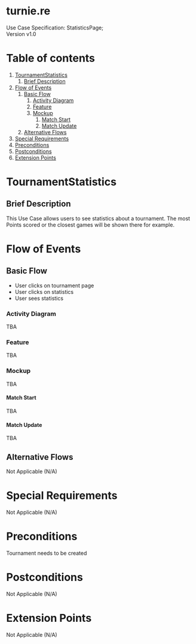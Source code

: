# turnie.re

Use Case Specification: StatisticsPage;  
Version v1.0

# Table of contents

1. [TournamentStatistics](#tournamentstatistics)
   1. [Brief Description](#brief-description)
1. [Flow of Events](#flow-of-events)
   1. [Basic Flow](#basic-flow)
      1. [Activity Diagram](#activity-diagram)
      1. [Feature](#feature)
      1. [Mockup](#mockup)
         1. [Match Start](#match-start)
         1. [Match Update](#match-update)
   1. [Alternative Flows](#alternative-flows)
1. [Special Requirements](#special-requirements)
1. [Preconditions](#preconditions)
1. [Postconditions](#postconditions)
1. [Extension Points](#extension-points)


# TournamentStatistics

## Brief Description

This Use Case allows users to see statistics about a tournament.
The most Points scored or the closest games will be shown there for example.

# Flow of Events

## Basic Flow

 - User clicks on tournament page
 - User clicks on statistics 
 - User sees statistics
 
### Activity Diagram
TBA

### Feature
TBA

### Mockup
TBA

#### Match Start
TBA

#### Match Update
TBA

## Alternative Flows
Not Applicable (N/A)

# Special Requirements
Not Applicable (N/A)

# Preconditions
Tournament needs to be created

# Postconditions
Not Applicable (N/A)

# Extension Points
Not Applicable (N/A)
